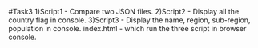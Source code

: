 #Task3
1)Script1 - Compare two JSON files.
2)Script2 - Display all the country flag in console.
3)Script3 - Display the name, region, sub-region, population in console.
index.html - which run the three script in browser console.

